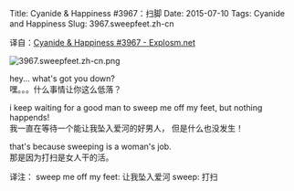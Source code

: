 Title: Cyanide & Happiness #3967：扫脚
Date: 2015-07-10
Tags: Cyanide and Happiness
Slug: 3967.sweepfeet.zh-cn

译自：[Cyanide & Happiness #3967 - Explosm.net](http://explosm.net/comics/3967/)


![3967.sweepfeet.zh-cn.png](/static/images/comics/3967.sweepfeet.zh-cn.png)



hey... what's got you down?         
嘿。。。什么事情让你这么低落？

i keep waiting for a
good man to sweep me off my
feet, but nothing happends!     
我一直在等待一个能让我坠入爱河的好男人，
但是什么也没发生！

that's because sweeping is
a woman's job.      
那是因为打扫是女人干的活。


译注：
sweep me off my feet: 让我坠入爱河
sweep: 打扫